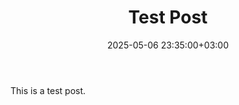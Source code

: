 ﻿---
title: Test Post
date: 2025-05-06 23:35:00+03:00
slug: /test-post/
lastmod: 2025-05-07T12:21:23+03:00
---

This is a test post.
